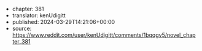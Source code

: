 - chapter: 381
- translator: kenUdigitt
- published: 2024-03-29T14:21:06+00:00
- source: https://www.reddit.com/user/kenUdigitt/comments/1bqqgv5/novel_chapter_381
